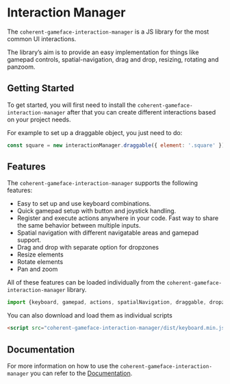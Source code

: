 <!--Copyright (c) Coherent Labs AD. All rights reserved. Licensed under the MIT License. See License.txt in the project root for license information. -->

# Interaction Manager

The `coherent-gameface-interaction-manager` is a JS library for the most common UI interactions.

The library’s aim is to provide an easy implementation for things like gamepad controls, spatial-navigation, drag and drop, resizing, rotating and panzoom.

## Getting Started

To get started, you will first need to install the `coherent-gameface-interaction-manager` after that you can create different interactions based on your project needs.

For example to set up a draggable object, you just need to do:

```javascript
const square = new interactionManager.draggable({ element: '.square' });
```

## Features

The `coherent-gameface-interaction-manager` supports the following features:

-   Easy to set up and use keyboard combinations.
-   Quick gamepad setup with button and joystick handling.
-   Register and execute actions anywhere in your code. Fast way to share the same behavior between multiple inputs.
-   Spatial navigation with different navigatable areas and gamepad support.
-   Drag and drop with separate option for dropzones
-   Resize elements
-   Rotate elements
-   Pan and zoom

All of these features can be loaded individually from the `coherent-gameface-interaction-manager` library.

```javascript
import {keyboard, gamepad, actions, spatialNavigation, draggable, dropzone, resize, rotate, zoom} from 'coherent-gameface-interaction-manager`
```

You can also download and load them as individual scripts

```html
<script src="coherent-gameface-interaction-manager/dist/keyboard.min.js"></script>
```

## Documentation

For more information on how to use the `coherent-gameface-interaction-manager` you can refer to the [Documentation](https://coherentlabs.github.io/GameUIComponents/en/interaction-manager/installation/).
